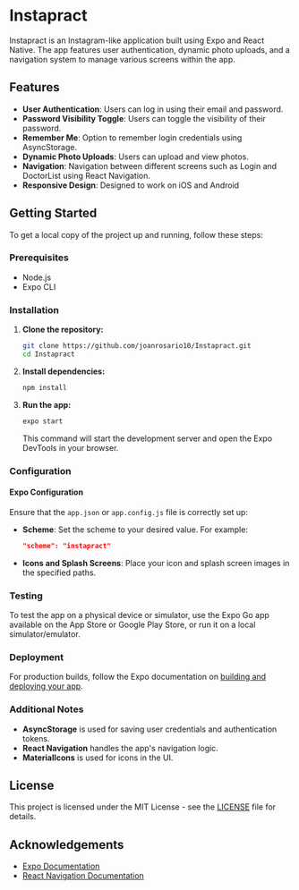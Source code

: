
# Instapract

Instapract is an Instagram-like application built using Expo and React Native. The app features user authentication, dynamic photo uploads, and a navigation system to manage various screens within the app.

## Features

- **User Authentication**: Users can log in using their email and password.
- **Password Visibility Toggle**: Users can toggle the visibility of their password.
- **Remember Me**: Option to remember login credentials using AsyncStorage.
- **Dynamic Photo Uploads**: Users can upload and view photos.
- **Navigation**: Navigation between different screens such as Login and DoctorList using React Navigation.
- **Responsive Design**: Designed to work on iOS and  Android

## Getting Started

To get a local copy of the project up and running, follow these steps:

### Prerequisites

- Node.js
- Expo CLI

### Installation

1. **Clone the repository:**

   ```sh
   git clone https://github.com/joanrosario10/Instapract.git
   cd Instapract
   ```

2. **Install dependencies:**

   ```sh
   npm install
   ```

3. **Run the app:**

   ```sh
   expo start
   ```

   This command will start the development server and open the Expo DevTools in your browser.

### Configuration

#### Expo Configuration

Ensure that the `app.json` or `app.config.js` file is correctly set up:

- **Scheme**: Set the scheme to your desired value. For example:

  ```json
  "scheme": "instapract"
  ```

- **Icons and Splash Screens**: Place your icon and splash screen images in the specified paths.

### Testing

To test the app on a physical device or simulator, use the Expo Go app available on the App Store or Google Play Store, or run it on a local simulator/emulator.

### Deployment

For production builds, follow the Expo documentation on [building and deploying your app](https://docs.expo.dev/build/).

### Additional Notes

- **AsyncStorage** is used for saving user credentials and authentication tokens.
- **React Navigation** handles the app's navigation logic.
- **MaterialIcons** is used for icons in the UI.

## License

This project is licensed under the MIT License - see the [LICENSE](LICENSE) file for details.

## Acknowledgements

- [Expo Documentation](https://docs.expo.dev/)
- [React Navigation Documentation](https://reactnavigation.org/)



